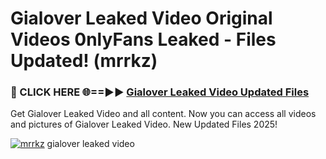 # Gialover Leaked Video Original Videos 0nlyFans Leaked - Files Updated! (mrrkz)

<h3>🔴 CLICK HERE 🌐==►► <a href="https://tinyurl.com/4seja8ks" rel="nofollow">Gialover Leaked Video Updated Files</a></h3>

Get Gialover Leaked Video and all content. Now you can access all videos and pictures of Gialover Leaked Video. New Updated Files 2025!

[![mrrkz](https://i.imgur.com/EWjZXRe.gif)](https://tinyurl.com/4seja8ks)
gialover leaked video